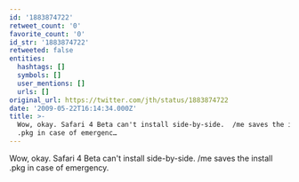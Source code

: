 ```yaml
---
id: '1883874722'
retweet_count: '0'
favorite_count: '0'
id_str: '1883874722'
retweeted: false
entities:
  hashtags: []
  symbols: []
  user_mentions: []
  urls: []
original_url: https://twitter.com/jth/status/1883874722
date: '2009-05-22T16:14:34.000Z'
title: >-
  Wow, okay. Safari 4 Beta can't install side-by-side.  /me saves the install
  .pkg in case of emergenc…
---
```


Wow, okay. Safari 4 Beta can't install side-by-side.  /me saves the install .pkg in case of emergency.